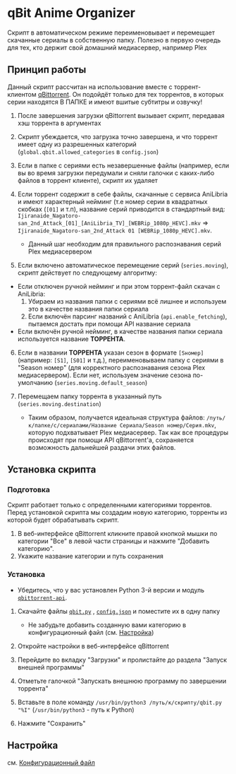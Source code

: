 
# qBit Anime Organizer
Скрипт в автоматическом режиме переименовывает и перемещает скачанные сериалы в собственную папку. Полезно в первую очередь для тех, кто держит свой домашний медиасервер, например Plex
## Принцип работы
Данный скрипт рассчитан на использование вместе с торрент-клиентом [qBittorrent](https://github.com/qbittorrent/qBittorrent).  Он подойдёт только для тех торрентов, в которых серии находятся В ПАПКЕ и имеют вшитые субтитры и озвучку!
1. После завершения загрузки qBittorrent вызывает скрипт, передавая хэш торрента в аргументах
2. Скрипт убеждается, что загрузка точно завершена, и что торрент имеет одну из разрешенных категорий (`global.qbit.allowed_categories` в `config.json`)
3. Если в папке с сериями есть незавершенные файлы (например, если вы во время загрузки передумали и сняли галочки с каких-либо файлов в торрент клиенте), скрипт их удаляет
4. Если торрент содержит в себе файлы, скачанные с сервиса AniLibria и имеют характерный нейминг (т.е номер серии в квадратных скобках (`[01]` и т.п), название серий приводится в стандартный вид: `Ijiranaide_Nagatoro-san_2nd_Attack_[01]_[AniLibria_TV]_[WEBRip_1080p_HEVC].mkv` => `Ijiranaide_Nagatoro-san_2nd_Attack 01 [WEBRip_1080p_HEVC].mkv`.

	* Данный шаг необходим для правильного распознавания серий Plex медиасервером
5. Если включено автоматическое перемещение серий (`series.moving`), скрипт действует по следующему алгоритму:
* Если отключен ручной нейминг и при этом торрент-файл скачан с AniLibria:
	1. Убираем из названия папки с сериями всё лишнее и используем это в качестве названия папки сериала
	2. Если включён парсинг названий с AniLibria (`api.enable_fetching`), пытаемся достать при помощи API название сериала
* Если включён ручной нейминг, в качестве названия папки сериала используется название **ТОРРЕНТА**.
6. Если в названии **ТОРРЕНТА** указан сезон в формате `[Sномер]` (например: `[S1]`, `[S01]` и т.д.), переименовываем папку с сериями в "Season номер" (для корректного распознавания сезона Plex медиасервером). 
Если нет, используем значение сезона по-умолчанию (`series.moving.default_season`)
7. Перемещаем папку торрента в указанный путь (`series.moving.destination`)

	* Таким образом, получается идеальная структура файлов: `/путь/к/папке/с/сериалами/Название Сериала/Season номер/Серия.mkv`, которую подхватывает Plex медиасервер. Так как все процедуры происходят при помощи API qBittorrent'а, сохраняется возможность дальнейшей раздачи этих файлов.
## Установка скрипта
### Подготовка
Скрипт работает только с определенными категориями торрентов. Перед установкой скрипта мы создадим новую категорию, торренты из которой будет обрабатывать скрипт.
1. В веб-интерфейсе qBittorrent кликните правой кнопкой мышки по категории "Все" в левой части страницы и нажмите "Добавить категорию".
2. Укажите название категории и путь сохранения

### Установка
* Убедитесь, что у вас установлен Python 3-й версии и модуль [`qbittorrent-api`](https://pypi.org/project/qbittorrent-api/).
1. Скачайте файлы [`qbit.py`](https://github.com/123jjck/qbit_anime_organize/blob/main/qbit.py) , [`config.json`](https://github.com/123jjck/qbit_anime_organize/blob/main/config.json) и поместите их в одну папку

	* Не забудьте добавить созданную вами категорию в конфигурационный файл (см. [Настройка](#настройка))
2. Откройте настройки в веб-интерфейсе qBittorrent
3. Перейдите во вкладку "Загрузки" и пролистайте до раздела "Запуск внешней программы"
4. Отметьте галочкой "Запускать внешнюю программу по завершении торрента"
5. Вставьте в поле команду `/usr/bin/python3 /путь/к/скрипту/qbit.py "%I"` (`/usr/bin/python3` - путь к Python)
6. Нажмите "Сохранить"

## Настройка
см. [Конфигурационный файл](https://github.com/123jjck/qbit_anime_organize/wiki/%D0%9A%D0%BE%D0%BD%D1%84%D0%B8%D0%B3%D1%83%D1%80%D0%B0%D1%86%D0%B8%D0%BE%D0%BD%D0%BD%D1%8B%D0%B9-%D1%84%D0%B0%D0%B9%D0%BB)
